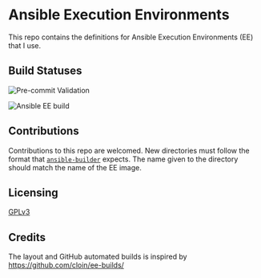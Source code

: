 # Ansible Execution Environments

This repo contains the definitions for Ansible Execution Environments (EE) that
I use.

## Build Statuses

![Pre-commit Validation](https://github.com/branic/ansible-ee/actions/workflows/pre-commit.yml/badge.svg)

![Ansible EE build](https://github.com/branic/ansible-ee/actions/workflows/ansible-ee-build.yml/badge.svg)

## Contributions

Contributions to this repo are welcomed. New directories must follow the format
that [`ansible-builder`](https://ansible-builder.readthedocs.io/en/latest/) expects.
The name given to the directory should match the name of the EE image.

## Licensing

[GPLv3](./LICENSE)

## Credits

The layout and GitHub automated builds is inspired by
<https://github.com/cloin/ee-builds/>
